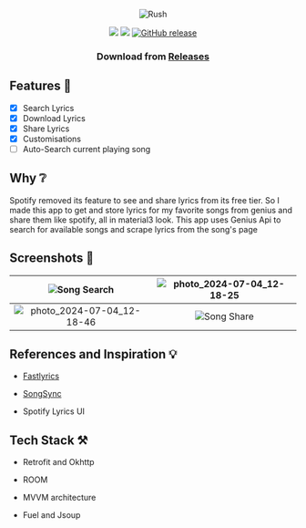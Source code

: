 <div align="center"> 

![Rush](https://github.com/shub39/Rush/assets/143277026/60140578-3ad3-4be3-9b06-460987f7dc38)


![](https://img.shields.io/github/last-commit/shub39/Rush?&style=for-the-badge&color=FFB1C8&logoColor=D9E0EE&labelColor=292324)
![](https://img.shields.io/github/repo-size/shub39/Rush?color=CAC992&label=SIZE&logo=googledrive&style=for-the-badge&logoColor=D9E0EE&labelColor=292324)
[![GitHub release](https://img.shields.io/github/v/release/Shub39/Rush?include_prereleases&style=for-the-badge)](https://github.com/shub39/Rush/releases)

</div>

<div align="center"> 

### Download from [Releases](https://github.com/shub39/Rush/releases)

</div>


## Features 🌠
- [x] Search Lyrics
- [x] Download Lyrics
- [x] Share Lyrics
- [x] Customisations
- [ ] Auto-Search current playing song   

## Why ❔
Spotify removed its feature to see and share lyrics from its free tier. So I made this app to get and store lyrics for my favorite songs from genius and share them like spotify, all in material3 look.
This app uses Genius Api to search for available songs and scrape lyrics from the song's page

## Screenshots 🌟

| ![Song Search](https://github.com/shub39/Rush/assets/143277026/66fdfebf-b2d0-4d36-8b07-3e5b2d584db2) | ![photo_2024-07-04_12-18-25](https://github.com/shub39/Rush/assets/143277026/24838d5e-1ee6-4a34-8131-0deb5ab5a035) |
|:------------------------------------------------------------------------------------------------:|:-------------------------------------------------------------------------------------------------------------------:|
| ![photo_2024-07-04_12-18-46](https://github.com/shub39/Rush/assets/143277026/5ce5778b-09c9-4341-821a-bddd2bc7900f) | ![Song Share](https://github.com/shub39/Rush/assets/143277026/cb719cf8-daea-4897-8bd4-6a2d03fb96d7) |

## References and Inspiration 💡
- [Fastlyrics](https://github.com/TecCheck/FastLyrics)
  
- [SongSync](https://github.com/Lambada10/SongSync)
  
- Spotify Lyrics UI

## Tech Stack ⚒️

- Retrofit and Okhttp

- ROOM

- MVVM architecture

- Fuel and Jsoup
